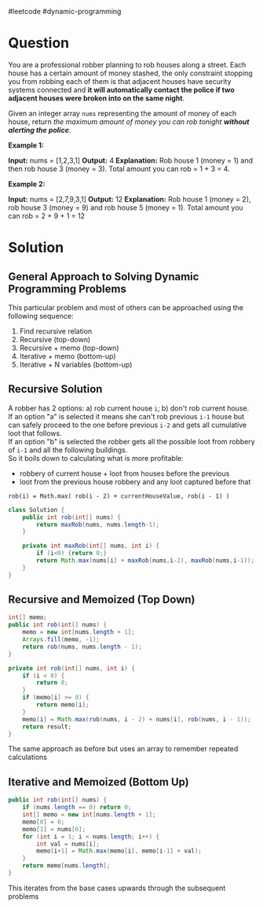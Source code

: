 #leetcode #dynamic-programming

# Question

You are a professional robber planning to rob houses along a street. Each house has a certain amount of money stashed, the only constraint stopping you from robbing each of them is that adjacent houses have security systems connected and **it will automatically contact the police if two adjacent houses were broken into on the same night**.

Given an integer array `nums` representing the amount of money of each house, return _the maximum amount of money you can rob tonight **without alerting the police**_.

**Example 1:**

**Input:** nums = \[1,2,3,1]
**Output:** 4
**Explanation:** Rob house 1 (money = 1) and then rob house 3 (money = 3).
Total amount you can rob = 1 + 3 = 4.

**Example 2:**

**Input:** nums = \[2,7,9,3,1]
**Output:** 12
**Explanation:** Rob house 1 (money = 2), rob house 3 (money = 9) and rob house 5 (money = 1).
Total amount you can rob = 2 + 9 + 1 = 12

# Solution

## General Approach to Solving Dynamic Programming Problems

This particular problem and most of others can be approached using the following sequence:

1. Find recursive relation
2. Recursive (top-down)
3. Recursive + memo (top-down)
4. Iterative + memo (bottom-up)
5. Iterative + N variables (bottom-up)

## Recursive Solution

A robber has 2 options: a) rob current house `i`; b) don't rob current house.  
If an option "a" is selected it means she can't rob previous `i-1` house but can safely proceed to the one before previous `i-2` and gets all cumulative loot that follows.  
If an option "b" is selected the robber gets all the possible loot from robbery of `i-1` and all the following buildings.  
So it boils down to calculating what is more profitable:

- robbery of current house + loot from houses before the previous
- loot from the previous house robbery and any loot captured before that

`rob(i) = Math.max( rob(i - 2) + currentHouseValue, rob(i - 1) )`

```java
class Solution {
    public int rob(int[] nums) {
        return maxRob(nums, nums.length-1);
    }

    private int maxRob(int[] nums, int i) {
        if (i<0) {return 0;}
        return Math.max(nums[i] + maxRob(nums,i-2), maxRob(nums,i-1));
    }
}
```

## Recursive and Memoized (Top Down)

```java
int[] memo;
public int rob(int[] nums) {
    memo = new int[nums.length + 1];
    Arrays.fill(memo, -1);
    return rob(nums, nums.length - 1);
}

private int rob(int[] nums, int i) {
    if (i < 0) {
        return 0;
    }
    if (memo[i] >= 0) {
        return memo[i];
    }
    memo[i] = Math.max(rob(nums, i - 2) + nums[i], rob(nums, i - 1));
    return result;
}
```

The same approach as before but uses an array to remember repeated calculations

## Iterative and Memoized (Bottom Up)

```java
public int rob(int[] nums) {
    if (nums.length == 0) return 0;
    int[] memo = new int[nums.length + 1];
    memo[0] = 0;
    memo[1] = nums[0];
    for (int i = 1; i < nums.length; i++) {
        int val = nums[i];
        memo[i+1] = Math.max(memo[i], memo[i-1] + val);
    }
    return memo[nums.length];
}
```

This iterates from the base cases upwards through the subsequent problems